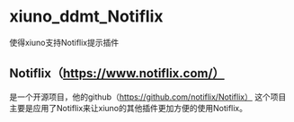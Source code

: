 # xiuno_ddmt_Notiflix
使得xiuno支持Notiflix提示插件

## Notiflix（https://www.notiflix.com/）
是一个开源项目，他的github（https://github.com/notiflix/Notiflix）
这个项目主要是应用了Notiflix来让xiuno的其他插件更加方便的使用Notiflix。
